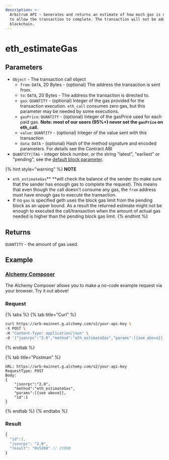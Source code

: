 ```yaml
---
description: >-
  Arbitrum API - Generates and returns an estimate of how much gas is necessary
  to allow the transaction to complete. The transaction will not be added to the
  blockchain.
---
```


# eth\_estimateGas

## **Parameters**

* `Object` - The transaction call object
  * `from`: `DATA`, 20 Bytes - (optional) The address the transaction is sent from.
  * `to`: `DATA`, 20 Bytes - The address the transaction is directed to.
  * `gas`: `QUANTITY` - (optional) Integer of the gas provided for the transaction execution. `eth_call` consumes zero gas, but this parameter may be needed by some executions.&#x20;
  * `gasPrice`: `QUANTITY` - (optional) Integer of the gasPrice used for each paid gas. **Note: most of our users (95%+) never set the `gasPrice` on eth\_call.**
  * `value`: `QUANTITY` - (optional) Integer of the value sent with this transaction
  * `data`: `DATA` - (optional) Hash of the method signature and encoded parameters. For details see the Contract ABI
* `QUANTITY|TAG` - integer block number, or the string "latest", "earliest" or "pending", see the [default block parameter](https://eth.wiki/json-rpc/API#the-default-block-parameter).

{% hint style="warning" %}
**NOTE**

* `eth_estimateGas`** **will check the balance of the sender (to make sure that the sender has enough gas to complete the request). This means that even though the call doesn't consume any gas, the `from` address must have enough gas to execute the transaction.
* If no `gas` is specified geth uses the block gas limit from the pending block as an upper bound. As a result the returned estimate might not be enough to executed the call/transaction when the amount of actual gas needed is higher than the pending block gas limit.
{% endhint %}

## Returns

`QUANTITY` - the amount of gas used.

## Example

### [Alchemy Composer](https://composer.alchemyapi.io/?composer\_state=%7B%22chain%22%3A1%2C%22network%22%3A201%2C%22methodName%22%3A%22eth\_estimateGas%22%2C%22paramValues%22%3A%5B%7B%7D%5D%7D)

The Alchemy Composer allows you to make a no-code example request via your browser. Try it out above!

### Request

{% tabs %}
{% tab title="Curl" %}
```bash
curl https://arb-mainnet.g.alchemy.com/v2/your-api-key \
-X POST \
-H "Content-Type: application/json" \
-d '{"jsonrpc":"2.0","method":"eth_estimateGas","params":[{see above}],"id":1}'
```
{% endtab %}

{% tab title="Postman" %}
```http
URL: https://arb-mainnet.g.alchemy.com/v2/your-api-key
RequestType: POST
Body: 
{
    "jsonrpc":"2.0",
    "method":"eth_estimateGas",
    "params":[{see above}],
    "id":1
}
```
{% endtab %}
{% endtabs %}

### Result

```javascript
{
  "id":1,
  "jsonrpc": "2.0",
  "result": "0x5208" // 21000
}
```
